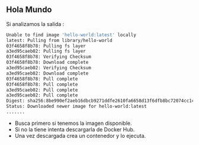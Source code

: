 ##  Hola Mundo

Si analizamos la salida :

```bash
Unable to find image 'hello-world:latest' locally
latest: Pulling from library/hello-world
03f4658f8b78: Pulling fs layer
a3ed95caeb02: Pulling fs layer
03f4658f8b78: Verifying Checksum
03f4658f8b78: Download complete
a3ed95caeb02: Verifying Checksum
a3ed95caeb02: Download complete
03f4658f8b78: Pull complete
03f4658f8b78: Pull complete
a3ed95caeb02: Pull complete
a3ed95caeb02: Pull complete
Digest: sha256:8be990ef2aeb16dbcb9271ddfe2610fa6658d13f6dfb8bc72074cc1ca36966a7
Status: Downloaded newer image for hello-world:latest
.......
```

- Busca primero si tenemos la imagen disponible. <!-- .element: class="fragment"  -->
- Si no la tiene intenta descargarla de Docker Hub. <!-- .element: class="fragment"  -->
- Una vez descargada crea un contenedor y lo ejecuta. <!-- .element: class="fragment"  -->